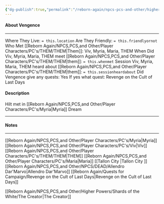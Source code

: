 ```yaml
---
{"dg-publish":true,"permalink":"/reborn-again/npcs-pcs-and-other/higher-powers/shards-of-the-white/vengence/"}
---
```



#### About Vengence
---
Where They Live: `= this.location`
Are They Friendly: `= this.friendlyornot`
Who Met [[Reborn Again/NPCS,PCS,and Other/Player Characters/PC's/THEM/THEM\|Them]]: Viv, Myria, Maria, THEM
When Did Viv, Myria, Maria, THEM meet [[Reborn Again/NPCS,PCS,and Other/Player Characters/PC's/THEM/THEM\|them]]: `= this.whenmet`
Session Viv, Myria, Maria, THEM heard about [[Reborn Again/NPCS,PCS,and Other/Player Characters/PC's/THEM/THEM\|them]]: `= this.sessionheardabout`
Did Vengence give any quests: Yes
	If yes what quest: Revenge on the Cult of Last Days


#### Description
Hilt met in [[Reborn Again/NPCS,PCS,and Other/Player Characters/PC's/Myria\|Myria]]  Dream

---

#### Notes
---
[[Reborn Again/NPCS,PCS,and Other/Player Characters/PC's/Myria\|Myria]]
[[Reborn Again/NPCS,PCS,and Other/Player Characters/PC's/Viv\|Viv]]
[[Reborn Again/NPCS,PCS,and Other/Player Characters/PC's/THEM/THEM\|THEM]]
[[Reborn Again/NPCS,PCS,and Other/Player Characters/PC's/Maria\|Maria]]
[[Tallon City \|Tallon City ]]
[[Reborn Again/NPCS,PCS,and Other/NPCS/DEAD/Allendro Dar'Marvo\|Allendro Dar'Marvo]]
[[Reborn Again/Quests for Campaign/Revenge on the Cult of Last Days\|Revenge on the Cult of Last Days]]

[[Reborn Again/NPCS,PCS,and Other/Higher Powers/Shards of the White/The Creator\|The Creator]]
